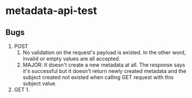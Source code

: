 # metadata-api-test

## Bugs 
1. POST 
   1. No validation on the request's payload is existed. In the other word, invalid or empty values are all accepted.
   2. MAJOR: It doesn't create a new metadata at all. The response says it's successful but it doesn't return newly created metadata and the subject created not existed when calling GET request with this subject value.
2. GET 
   1. 